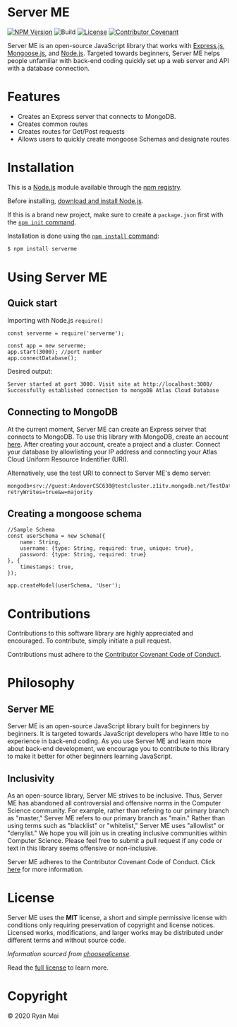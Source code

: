 # Server ME

[![NPM Version][npm-image]][npm-url]
![Build][build-image]
[![License][license-image]][license-url]
[![Contributor Covenant](https://img.shields.io/badge/Contributor%20Covenant-v2.0%20adopted-ff69b4.svg)](https://github.com/ryanvmai/ServerME/blob/main/code_of_conduct.md)

Server ME is an open-source JavaScript library that works with [Express.js](https://expressjs.com), [Mongoose.js](https://mongoosejs.com), and [Node.js](https://nodejs.org/en/). Targeted towards beginners, Server ME helps people unfamiliar with back-end coding quickly set up a web server and API with a database connection.

# Features

- Creates an Express server that connects to MongoDB.
- Creates common routes
- Creates routes for Get/Post requests
- Allows users to quickly create mongoose Schemas and designate routes

# Installation

This is a [Node.js](https://nodejs.org/en/) module available through the
[npm registry](https://www.npmjs.com/).

Before installing, [download and install Node.js](https://nodejs.org/en/download/).

If this is a brand new project, make sure to create a `package.json` first with
the [`npm init` command](https://docs.npmjs.com/creating-a-package-json-file).

Installation is done using the
[`npm install` command](https://docs.npmjs.com/getting-started/installing-npm-packages-locally):

```bash
$ npm install serverme
```

# Using Server ME

## **Quick start**

Importing with Node.js `require()`

```
const serverme = require('serverme');
```

```
const app = new serverme;
app.start(3000); //port number
app.connectDatabase();
```

Desired output:

```
Server started at port 3000. Visit site at http://localhost:3000/
Successfully established connection to mongoDB Atlas Cloud Database
```

## **Connecting to MongoDB**

At the current moment, Server ME can create an Express server that connects to MongoDB. To use this library with MongoDB, create an account [here](https://www.mongodb.com/cloud/atlas). After creating your account, create a project and a cluster. Connect your database by allowlisting your IP address and connecting your Atlas Cloud Uniform Resource Indentifier (URI).

Alternatively, use the test URI to connect to Server ME's demo server:

```
mongodb+srv://guest:AndoverCSC630@testcluster.z1itv.mongodb.net/TestDatabase?retryWrites=true&w=majority
```

## **Creating a mongoose schema**

```
//Sample Schema
const userSchema = new Schema({
    name: String,
    username: {type: String, required: true, unique: true},
    password: {type: String, required: true}
}, {
    timestamps: true,
});

app.createModel(userSchema, 'User');
```

# Contributions

Contributions to this software library are highly appreciated and encouraged. To contribute, simply initiate a pull request.

Contributions must adhere to the [Contributor Covenant Code of Conduct](https://github.com/ryanvmai/ServerME/blob/main/code_of_conduct.md).

# Philosophy

## Server ME

Server ME is an open-source JavaScript library built for beginners by beginners. It is targeted towards JavaScript developers who have little to no experience in back-end coding. As you use Server ME and learn more about back-end development, we encourage you to contribute to this library to make it better for other beginners learning JavaScript.

## Inclusivity

As an open-source library, Server ME strives to be inclusive. Thus, Server ME has abandoned all controversial and offensive norms in the Computer Science community. For example, rather than refering to our primary branch as "master," Server ME refers to our primary branch as "main." Rather than using terms such as "blacklist" or "whitelist," Server ME uses "allowlist" or "denylist." We hope you will join us in creating inclusive communities within Computer Science. Please feel free to submit a pull request if any code or text in this library seems offensive or non-inclusive.

Server ME adheres to the Contributor Covenant Code of Conduct. Click [here](https://github.com/ryanvmai/ServerME/blob/main/code_of_conduct.md) for more information.

# License

Server ME uses the **MIT** license, a short and simple permissive license with conditions only requiring preservation of copyright and license notices. Licensed works, modifications, and larger works may be distributed under different terms and without source code.

_Information sourced from [choosealicense](https://choosealicense.com/licenses/mit/)._

Read the [full license][license-url] to learn more.

# Copyright

© 2020 Ryan Mai

[npm-image]: https://img.shields.io/badge/npm_package-v0.0.4-blue
[npm-url]: https://www.npmjs.com/package/serverme
[license-image]: https://img.shields.io/badge/license-MIT-blue
[license-url]: https://github.com/ryanvmai/ServerME/blob/main/LICENSE
[build-image]: https://img.shields.io/badge/build-passing-green
